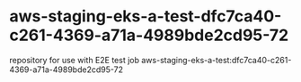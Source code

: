# aws-staging-eks-a-test-dfc7ca40-c261-4369-a71a-4989bde2cd95-72
repository for use with E2E test job aws-staging-eks-a-test:dfc7ca40-c261-4369-a71a-4989bde2cd95-72

